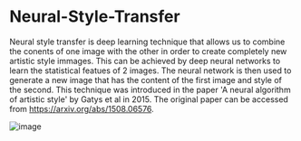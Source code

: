 # Neural-Style-Transfer

Neural style transfer is deep learning technique that allows us to combine the conents of one image with the other in order to create completely new artistic style immages. This can be achieved by deep neural networks to learn the statistical featues of 2 images. The neural network is then used to generate a new image that has the content of the first image and style of the second. This technique was introduced in the paper 'A neural algorithm of artistic style' by Gatys et al in 2015. The original paper can be accessed from https://arxiv.org/abs/1508.06576.


![image](https://github.com/sastryvs20/Neural-Style-Transfer/assets/103941476/83b24a0c-5303-4db8-b390-52e5845d13a1)
